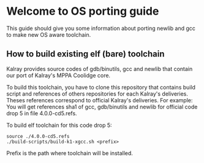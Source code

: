 # Welcome to OS porting guide

This guide should give you some information about porting newlib and gcc to make new OS aware toolchain.

## How to build existing elf (bare) toolchain

Kalray provides source codes of gdb/binutils, gcc and newlib that contain our port of Kalray's MPPA Coolidge core.

To build this toolchain, you have to clone this repository that contains build script and references of others repositories for each Kalray's deliveries.
Theses references correspond to official Kalray's deliveries.
For example: You will get references sha1 of gcc, gdb/binutils and newlib for official code drop 5 in file 4.0.0-cd5.refs.

To build elf toolchain for this code drop 5:

```
source ./4.0.0-cd5.refs
./build-scripts/build-k1-xgcc.sh <prefix>
```
Prefix is the path where toolchain will be installed.

